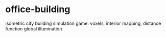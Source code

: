 # office-building
isometric city building simulation game: voxels, interior mapping, distance function global illumination
